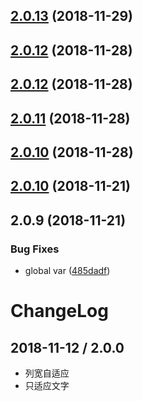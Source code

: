 ## [2.0.13](https://github.com/kuaizi-co/kz-table/compare/v2.0.12...v2.0.13) (2018-11-29)



## [2.0.12](https://github.com/kuaizi-co/kz-table/compare/v2.0.11...v2.0.12) (2018-11-28)



## [2.0.12](https://github.com/kuaizi-co/kz-table/compare/v2.0.11...v2.0.12) (2018-11-28)



## [2.0.11](https://github.com/kuaizi-co/kz-table/compare/v2.0.10...v2.0.11) (2018-11-28)



## [2.0.10](https://github.com/kuaizi-co/kz-table/compare/v2.0.9...v2.0.10) (2018-11-28)



## [2.0.10](https://github.com/kuaizi-co/kz-table/compare/v2.0.9...v2.0.10) (2018-11-21)



## 2.0.9 (2018-11-21)


### Bug Fixes

* global var ([485dadf](https://github.com/kuaizi-co/kz-table/commit/485dadf))



# ChangeLog

## 2018-11-12 / 2.0.0

* 列宽自适应
* 只适应文字